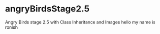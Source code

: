 # angryBirdsStage2.5
Angry Birds stage 2.5 with Class Inheritance and Images
hello my name is ronish